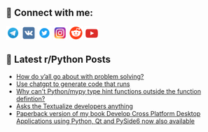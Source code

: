 ## 🔎 Connect with me:
[<img src="https://github.com/bullbesh/bullbesh/blob/main/images/Telegram.png" width="32" height="32" />](https://t.me/bullbesh)
[<img src="https://github.com/bullbesh/bullbesh/blob/main/images/VK.png" width="32" height="32" />](https://vk.com/bullbesh)
[<img src="https://github.com/bullbesh/bullbesh/blob/main/images/Twitter.png" width="32" height="32" />](https://twitter.com/bullbesh1)
[<img src="https://github.com/bullbesh/bullbesh/blob/main/images/Instagram.png" width="32" height="32" />](https://www.instagram.com/bullbesh)
[<img src="https://github.com/bullbesh/bullbesh/blob/main/images/Reddit.png" width="32" height="32" />](https://www.reddit.com/user/bullbesh)
[<img src="https://github.com/bullbesh/bullbesh/blob/main/images/YouTube.png" width="32" height="32" />](https://www.youtube.com/channel/UCtfjRs6uzgq5mfm8S06WTcg)

## 📕 Latest r/Python Posts
<!-- BLOG-POST-LIST:START -->
- [How do y’all go about with problem solving?](https://www.reddit.com/r/Python/comments/11qfbvf/how_do_yall_go_about_with_problem_solving/)
- [Use chatgpt to generate code that runs](https://www.reddit.com/r/Python/comments/11qf7bm/use_chatgpt_to_generate_code_that_runs/)
- [Why can&#39;t Python/mypy type hint functions outside the function defintion?](https://www.reddit.com/r/Python/comments/11qf1ea/why_cant_pythonmypy_type_hint_functions_outside/)
- [Asks the Textualize developers anything](https://www.reddit.com/r/Python/comments/11qe2uv/asks_the_textualize_developers_anything/)
- [Paperback version of my book Develop Cross Platform Desktop Applications using Python, Qt and PySide6 now also available](https://www.reddit.com/r/Python/comments/11qdb2y/paperback_version_of_my_book_develop_cross/)
<!-- BLOG-POST-LIST:END -->

